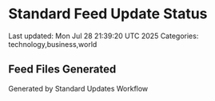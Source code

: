 # Standard Feed Update Status
Last updated: Mon Jul 28 21:39:20 UTC 2025
Categories: technology,business,world

## Feed Files Generated

Generated by Standard Updates Workflow

